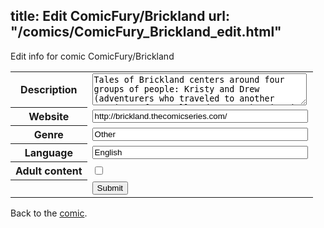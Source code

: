title: Edit ComicFury/Brickland
url: "/comics/ComicFury_Brickland_edit.html"
---
Edit info for comic ComicFury/Brickland

<form name="comic" action="http://gaepostmail.appspot.com/comic/" method="post">
<table class="comicinfo">
<tr>
<th>Description</th><td><textarea name="description" cols="40" rows="3">Tales of Brickland centers around four groups of people: Kristy and Drew (adventurers who traveled to another continent for, well, adventures), Gina (a ninja), Captain Slade and his pirate crew, and Queen Toshiko, returned from the dead and bent on world domination. Again. A silly fantasy comic told with minifigs and bricks that updates every Monday, Wednesday, and Friday.</textarea></td>
</tr>
<tr>
<th>Website</th><td><input type="text" name="url" value="http://brickland.thecomicseries.com/" size="40"/></td>
</tr>
<tr>
<th>Genre</th><td><input type="text" name="genre" value="Other" size="40"/></td>
</tr>
<tr>
<th>Language</th><td><input type="text" name="language" value="English" size="40"/></td>
</tr>
<tr>
<th>Adult content</th><td><input type="checkbox" name="adult" value="adult" /></td>
</tr>
<tr>
<th></th><td>
<input type="hidden" name="comic" value="ComicFury_Brickland" />
<input type="submit" name="submit" value="Submit" />
</td>
</tr>
</table>
</form>

Back to the [comic](ComicFury_Brickland.html).
